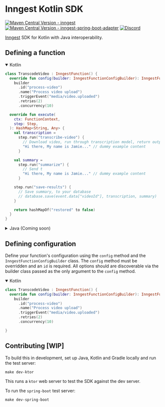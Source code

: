 # Inngest Kotlin SDK

[![Maven Central Version - inngest](https://img.shields.io/maven-central/v/com.inngest/inngest?label=com.inngest%2Finngest)](https://central.sonatype.com/artifact/com.inngest/inngest)
[![Maven Central Version - inngest-spring-boot-adapter](https://img.shields.io/maven-central/v/com.inngest/inngest-spring-boot-adapter?label=com.inngest%2Finngest-spring-boot-adapter)](https://central.sonatype.com/artifact/com.inngest/inngest-spring-boot-adapter)
[![Discord](https://img.shields.io/discord/842170679536517141)](https://www.inngest.com/discord)

[Inngest](https://www.inngest.com) SDK for Kotlin with Java interoperability.

## Defining a function

<details open>
  <summary>Kotlin</summary>

```kotlin
class TranscodeVideo : InngestFunction() {
  override fun config(builder: InngestFunctionConfigBuilder): InngestFunctionConfigBuilder =
    builder
      .id("process-video")
      .name("Process video upload")
      .triggerEvent("media/video.uploaded")
      .retries(2)
      .concurrency(10)

  override fun execute(
    ctx: FunctionContext,
    step: Step,
  ): HashMap<String, Any> {
    val transcription =
      step.run("transcribe-video") {
        // Download video, run through transcription model, return output
        "Hi there, My name is Jamie..." // dummy example content
      }

    val summary =
      step.run("summarize") {
        // Send t
        "Hi there, My name is Jamie..." // dummy example content
      }

    step.run("save-results") {
      // Save summary, to your database
      // database.save(event.data["videoId"], transcription, summary)
    }

    return hashMapOf("restored" to false)
  }
}
```

</details>

<details>
  <summary>Java (Coming soon)</summary>
</details>

## Defining configuration

Define your function's configuration using the `config` method and the `InngestFunctionConfigBuilder` class.
The `config` method must be overridden and an `id` is required. All options should are discoverable via
the builder class passed as the only argument to the `config` method.

<details open>
  <summary>Kotlin</summary>

```kotlin
class TranscodeVideo : InngestFunction() {
  override fun config(builder: InngestFunctionConfigBuilder): InngestFunctionConfigBuilder =
    builder
      .id("process-video")
      .name("Process video upload")
      .triggerEvent("media/video.uploaded")
      .retries(2)
      .concurrency(10)

}
```

</details>

## Contributing [WIP]

To build this in development, set up Java, Kotlin and Gradle locally and run the test server:

```
make dev-ktor
```

This runs a `ktor` web server to test the SDK against the dev server.

To run the `spring-boot` test server:

```
make dev-spring-boot
```

